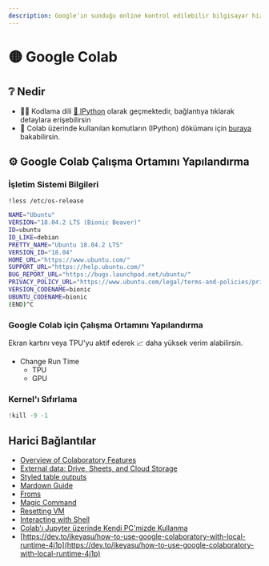 ```yaml
---
description: Google'ın sunduğu online kontrol edilebilir bilgisayar hizmeti
---
```


# 🟡 Google Colab

## ❔ Nedir

* 👨‍💻 Kodlama dili [🐍 IPython](https://python.yemreak.com/ipython/) olarak geçmektedir, bağlantıya tıklarak detaylara erişebilirsin
* 📖 Colab üzerinde kullanılan komutların \(IPython\) dökümanı için [buraya](https://ipython.readthedocs.io/en/stable/index.html) bakabilirsin.

## ⚙ Google Colab Çalışma Ortamını Yapılandırma

### İşletim Sistemi Bilgileri

```text
!less /etc/os-release
```

```bash
NAME="Ubuntu"
VERSION="18.04.2 LTS (Bionic Beaver)"
ID=ubuntu
ID_LIKE=debian
PRETTY_NAME="Ubuntu 18.04.2 LTS"
VERSION_ID="18.04"
HOME_URL="https://www.ubuntu.com/"
SUPPORT_URL="https://help.ubuntu.com/"
BUG_REPORT_URL="https://bugs.launchpad.net/ubuntu/"
PRIVACY_POLICY_URL="https://www.ubuntu.com/legal/terms-and-policies/privacy-policy"
VERSION_CODENAME=bionic
UBUNTU_CODENAME=bionic
(END)^C
```

### Google Colab için Çalışma Ortamını Yapılandırma

Ekran kartını veya TPU'yu aktif ederek 📈 daha yüksek verim alabilirsin.

* Change Run Time
  * TPU
  * GPU

### Kernel'ı Sıfırlama

```python
!kill -9 -1
```

## Harici Bağlantılar

* [Overview of Colaboratory Features](https://colab.research.google.com/notebooks/basic_features_overview.ipynb)
* [External data: Drive, Sheets, and Cloud Storage](https://colab.research.google.com/notebooks/io.ipynb)
* [Styled table outputs](https://colab.research.google.com/drive/1oXkzlM0lPbDC8saNRUnkGOjpKCTiDHvM)
* [Mardown Guide](https://colab.research.google.com/notebooks/markdown_guide.ipynb)
* [Froms](https://colab.research.google.com/notebooks/forms.ipynb)
* [Magic Command](https://ipython.readthedocs.io/en/stable/interactive/magics.html)
* [Resetting VM](https://stackoverflow.com/questions/49001921/how-to-restart-virtual-machine)
* [Interacting with Shell](http://mmcdan.github.io/posts/interacting-with-the-shell-via-jupyter-notebook/)
* [Colab'ı Jupyter üzerinde Kendi PC'mizde Kullanma](https://research.google.com/colaboratory/local-runtimes.html)
* [https://dev.to/ikeyasu/how-to-use-google-colaboratory-with-local-runtime-4j1p](https://dev.to/ikeyasu/how-to-use-google-colaboratory-with-local-runtime-4j1p)

